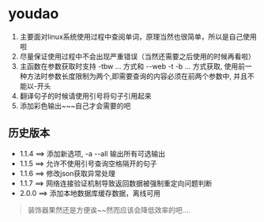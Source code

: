 # youdao
1. 主要面对linux系统使用过程中查阅单词，原理当然也很简单，所以是自己使用啦
2. 尽量保证使用过程中不会出现严重错误（当然还需要之后使用的时候再看啦）
3. 主函数在参数获取时支持 -tbw ... 方式和 --web -t -b ... 方式获取, 使用前一种方法时参数长度限制为两个,即需要查询的内容必须在前两个参数中,
并且不能以-开头
4. 翻译句子的时候请使用引号将句子引用起来
5. 添加彩色输出~~~自己才会需要的吧

## 历史版本

+ 1.1.4 ==> 添加新选项, -a --all 输出所有可选输出
+ 1.1.5 ==> 允许不使用引号查询空格隔开的句子
+ 1.1.6 ==> 修改json获取异常处理
+ 1.1.7 ==> 网络连接验证机制导致返回数据被强制重定向问题判断
+ 2.0.0 ==> 添加本地数据库缓存数据，离线可用



> 装饰器果然还是方便诶~~然而应该会降低效率的吧....

